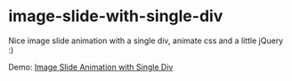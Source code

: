 # image-slide-with-single-div
Nice image slide animation with a single div, animate css and a little jQuery :)

Demo: [Image Slide Animation with Single Div](http://hasinhayder.github.io/image-slide-with-single-div/)